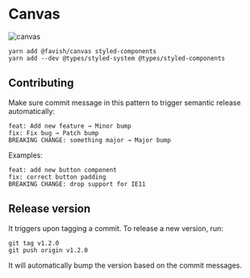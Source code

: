 # Canvas

![canvas](https://github.com/favish/canvas/workflows/canvas/badge.svg?branch=master)

```
yarn add @favish/canvas styled-components
yarn add --dev @types/styled-system @types/styled-components
```

## Contributing

Make sure commit message in this pattern to trigger semantic release automatically:

```
feat: Add new feature → Minor bump
fix: Fix bug → Patch bump
BREAKING CHANGE: something major → Major bump
```

Examples:

```
feat: add new button component
fix: correct button padding
BREAKING CHANGE: drop support for IE11
```

## Release version

It triggers upon tagging a commit. To release a new version, run:

```
git tag v1.2.0
git push origin v1.2.0
```

It will automatically bump the version based on the commit messages.
